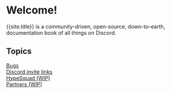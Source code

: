 # Welcome!
{{site.title}} is a community-driven, open-source, down-to-earth, documentation book of all things on Discord.

## Topics
[Bugs](bugs)  
[Discord invite links](servers)  
[HypeSquad (WIP)](hypesquad)  
[Partners (WIP)](partners)
